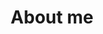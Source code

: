 ---
title: About me
type: landing

sections:
  - block: markdown
    content:
      title: Qui suis je ?
      subtitle: My subtitle
      text: |
        ![photo-hh-7-5](photo-hh-7-5.jpg)
        🆔_Marc_ est mon prénom français. _Hong Hai_ est mon prénom vietnamien.
        
        ✍️Ingénieur Dr. en génie civil mais j'ai bien des connaissances en matière de santé, pour moi-même et ma famille.
        
        💡Après avoir utilisé le programme Feel Great, mon métabolisme s'est nettement amélioré: baisser 10kg, 8cm de tour de taille, pas de problème de cholestérol, vitamine D, ... Je suis là pour aider et soutenir les personnes qui en ont besoin.
        
        💎Je suis actuellement distributeur pour Unicity, la meilleure entreprise en compléments alimentaires, disponible sur 64 pays du monde. Si vous êtes intéressé par le business, bienvenu dans mon réseau 🤝.

        ---
        ## Comment me contacter ?
        💥Messages sur TikTok, 💥Messages par WhatsApp.

        📧 marchh.nguyen@gmail.com

        📳0️⃣6️⃣1️⃣6️⃣6️⃣5️⃣2️⃣9️⃣3️⃣4️⃣

        Groupe facebook pour vous soigner vous même: https://www.facebook.com/groups/lhq1fr
        
---